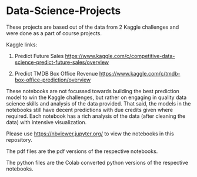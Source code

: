# Data-Science-Projects

These projects are based out of the data from 2 Kaggle challenges and were done as a part of course projects.

Kaggle links:

1. Predict Future Sales
https://www.kaggle.com/c/competitive-data-science-predict-future-sales/overview

2. Predict TMDB Box Office Revenue
https://www.kaggle.com/c/tmdb-box-office-prediction/overview

These notebooks are not focussed towards building the best prediction model to win the Kaggle challenges, but rather on engaging in quality data science skills and analysis of the data provided. That said, the models in the notebooks still have decent predictions with due credits given where required. 
Each notebook has a rich analysis of the data (after cleaning the data) with intensive visualization. 

Please use https://nbviewer.jupyter.org/ to view the notebooks in this repository.

The pdf files are the pdf versions of the respective notebooks. 

The python files are the Colab converted python versions of the respective notebooks.


